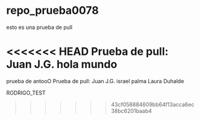 # repo_prueba0078

esto es una prueba de pull

<<<<<<< HEAD
Prueba de pull: Juan J.G.
hola mundo
=======





prueba de antooO
Prueba de pull: Juan J.G.
israel palma
Laura Duhalde

RODRIGO_TEST
>>>>>>> 43cf058884609bb64f13acca6ec38bc6201baab4
